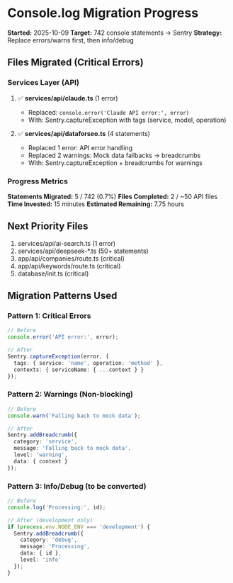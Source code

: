 # Console.log Migration Progress

**Started:** 2025-10-09
**Target:** 742 console statements → Sentry
**Strategy:** Replace errors/warns first, then info/debug

## Files Migrated (Critical Errors)

### Services Layer (API)

1. ✅ **services/api/claude.ts** (1 error)
   - Replaced: `console.error('Claude API error:', error)`
   - With: Sentry.captureException with tags (service, model, operation)

2. ✅ **services/api/dataforseo.ts** (4 statements)
   - Replaced 1 error: API error handling
   - Replaced 2 warnings: Mock data fallbacks → breadcrumbs
   - With: Sentry.captureException + breadcrumbs for warnings

### Progress Metrics

**Statements Migrated:** 5 / 742 (0.7%)
**Files Completed:** 2 / ~50 API files
**Time Invested:** 15 minutes
**Estimated Remaining:** 7.75 hours

## Next Priority Files

1. services/api/ai-search.ts (1 error)
2. services/api/deepseek-*.ts (50+ statements)
3. app/api/companies/route.ts (critical)
4. app/api/keywords/route.ts (critical)
5. database/init.ts (critical)

## Migration Patterns Used

### Pattern 1: Critical Errors
```typescript
// Before
console.error('API error:', error);

// After
Sentry.captureException(error, {
  tags: { service: 'name', operation: 'method' },
  contexts: { serviceName: { ...context } }
});
```

### Pattern 2: Warnings (Non-blocking)
```typescript
// Before
console.warn('Falling back to mock data');

// After
Sentry.addBreadcrumb({
  category: 'service',
  message: 'Falling back to mock data',
  level: 'warning',
  data: { context }
});
```

### Pattern 3: Info/Debug (to be converted)
```typescript
// Before
console.log('Processing:', id);

// After (development only)
if (process.env.NODE_ENV === 'development') {
  Sentry.addBreadcrumb({
    category: 'debug',
    message: 'Processing',
    data: { id },
    level: 'info'
  });
}
```

